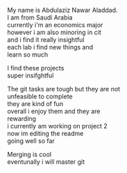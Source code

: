 My name is Abdulaziz Nawar Aladdad.  
I am from Saudi Arabia  
currently i'm an economics major  
however i am also minoring in cit   
and i find it really insightful  
each lab i find new things and  
learn so much  
  
I find these projects  
super insifghtful  
  
The git tasks are tough but they are not  
unfeasible to complete  
they are kind of fun   
overall i enjoy them and they are  
rewarding  
i currently am working on project 2  
now im editing the readme  
going well so far  
  
Merging is cool  
eventunally i will master git  
